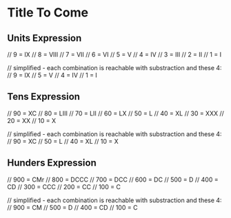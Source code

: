 ﻿# Title To Come

## Units Expression

// 9 = IX
// 8 = VIII
// 7 = VII
// 6 = VI
// 5 = V
// 4 = IV
// 3 = III
// 2 = II
// 1 = I

// simplified - each combination is reachable with substraction and these 4:
// 9 = IX 
// 5 = V
// 4 = IV
// 1 = I

## Tens Expression

// 90 = XC
// 80 = LIII
// 70 = LII
// 60 = LX
// 50 = L
// 40 = XL
// 30 = XXX
// 20 = XX
// 10 = X

// simplified - each combination is reachable with substraction and these 4:
// 90 = XC 
// 50 = L
// 40 = XL
// 10 = X

## Hunders Expression

// 900 = CMr
// 800 = DCCC
// 700 = DCC
// 600 = DC
// 500 = D
// 400 = CD
// 300 = CCC
// 200 = CC
// 100 = C

// simplified - each combination is reachable with substraction and these 4:
// 900 = CM
// 500 = D
// 400 = CD
// 100 = C
